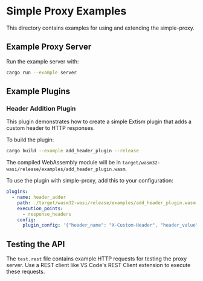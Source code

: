 # Simple Proxy Examples

This directory contains examples for using and extending the simple-proxy.

## Example Proxy Server

Run the example server with:

```bash
cargo run --example server
```

## Example Plugins

### Header Addition Plugin

This plugin demonstrates how to create a simple Extism plugin that adds a custom header to HTTP responses.

To build the plugin:

```bash
cargo build --example add_header_plugin --release
```

The compiled WebAssembly module will be in `target/wasm32-wasi/release/examples/add_header_plugin.wasm`.

To use the plugin with simple-proxy, add this to your configuration:

```yaml
plugins:
  - name: header_adder
    path: ./target/wasm32-wasi/release/examples/add_header_plugin.wasm
    execution_points:
      - response_headers
    config:
      plugin_config: '{"header_name": "X-Custom-Header", "header_value": "Plugin is working!"}'
```

## Testing the API

The `test.rest` file contains example HTTP requests for testing the proxy server. Use a REST client like VS Code's REST Client extension to execute these requests.
